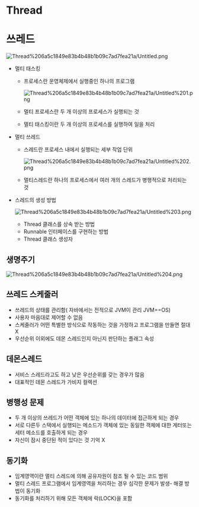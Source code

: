 # Thread

# 쓰레드

![Thread%206a5c1849e83b4b48b1b09c7ad7fea21a/Untitled.png](Thread%206a5c1849e83b4b48b1b09c7ad7fea21a/Untitled.png)

- 멀티 태스킹
    - 프로세스란  운영체제에서 실행중인 하나의 프로그램

        ![Thread%206a5c1849e83b4b48b1b09c7ad7fea21a/Untitled%201.png](Thread%206a5c1849e83b4b48b1b09c7ad7fea21a/Untitled%201.png)

    - 멀티 프로세스란 두 개 이상의 프로세스가 실행되는 것
    - 멀티 태스킹이란 두 개 이상의 프로세스를 실행하여 일을 처리
- 멀티 쓰레드
    - 스레드란 프로세스 내에서 실행되는 세부 작업 단위

        ![Thread%206a5c1849e83b4b48b1b09c7ad7fea21a/Untitled%202.png](Thread%206a5c1849e83b4b48b1b09c7ad7fea21a/Untitled%202.png)

    - 멀티스레드란 하나의 프로세스에서 여러 개의 스레드가 병행적으로 처리되는 것
- 스레드의 생성 방법

    ![Thread%206a5c1849e83b4b48b1b09c7ad7fea21a/Untitled%203.png](Thread%206a5c1849e83b4b48b1b09c7ad7fea21a/Untitled%203.png)

    - Thread 클래스를 상속 받는 방법
    - Runnable 인터페이스를 구현하는 방법
    - Thread 클래스 생성자

## 생명주기

![Thread%206a5c1849e83b4b48b1b09c7ad7fea21a/Untitled%204.png](Thread%206a5c1849e83b4b48b1b09c7ad7fea21a/Untitled%204.png)

## 쓰레드 스케줄러

- 쓰레드의 상태를 관리함( 자바에서는 전적으로 JVM이 관리 JVM==OS)
- 사용자 마음대로 제어할 수 없음
- 스케줄러가 어떤 특별한 방식으로 작동하는 것을 가정하고 프로그램을 만들면 절대 X
- 우선순위 이외에도 데몬 스레드인지 아닌지 판단하는 플래그 속성

## 데몬스레드

- 서비스 스레드라고도 하고 낮은 우선순위를 갖는 경우가 많음
- 대표적인 데몬 스레드가 가비지 컬렉션

## 병행성 문제

- 두 개 이상의 쓰레드가 어떤 객체에 있는 하나의 데이터에 접근하게 되는 경우
- 서로 다른두 스택에서 실행되는 메소드가 객체에 있는 동일한 객체에 대한 게터또는 세터 메소드를 호출하게 되는 경우
- 자신이 잠시 중단된 적이 있다는 것 기억 X

## 동기화

- 임계영역이란 멀티 스레드에 의해 공유자원이 참조 될 수 있는 코드 범위
- 멀티 스레드 프로그램에서 임계영역을 처리하는 경우 심각한 문제가 발생- 해결 방법이 동기화
- 동기화를 처리하기 위해 모든 객체에 락(LOCK)을 포함